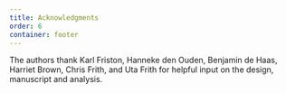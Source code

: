 ```yaml
---
title: Acknowledgments
order: 6
container: footer
---
```

The authors thank Karl Friston, Hanneke den Ouden, Benjamin de Haas, Harriet Brown, Chris Frith, and Uta Frith for helpful input on the design, manuscript and analysis.
